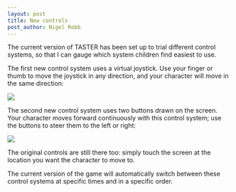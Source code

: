 ```yaml
---
layout: post
title: New controls
post_author: Nigel Robb
---
```

The current version of TASTER has been set up to trial different control systems, so that I can gauge which system children find easiest to use.

The first new control system uses a virtual joystick. Use your finger or thumb to move the joystick in any direction, and your character will move in the same direction:

![]({{site.url}}/images/vjoystick-controls-illus.jpg)

The second new control system uses two buttons drawn on the screen. Your character moves forward continuously with this control system; use the buttons to steer them to the left or right:

![]({{site.url}}/images/button-controls-illus.jpg)

The original controls are still there too: simply touch the screen at the location you want the character to move to.

The current version of the game will automatically switch between these control systems at specific times and in a specific order.



